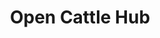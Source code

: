 ---
layout: page
title: Open Cattle Hub
description: A framework for Open Science in Cattle Monitoring With Computer Vision
img: assets/img/open_cattle.jpg
redirect: https://www.opencattle.com
importance: 1
category: OpenScience
---